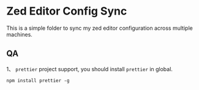 # Zed Editor Config Sync

This is a simple folder to sync my zed editor configuration across multiple machines.

## QA

1、 `prettier` project support, you should install `prettier` in global.

```shell
npm install prettier -g
```